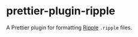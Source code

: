 # prettier-plugin-ripple

A Prettier plugin for formatting [Ripple](https://github.com/trueadm/ripple) `.ripple` files.

